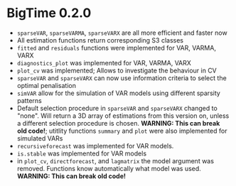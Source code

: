 # BigTime 0.2.0

* `sparseVAR`, `sparseVARMA`, `sparseVARX` are all more efficient and faster now
* All estimation functions return corresponding S3 classes
* `fitted` and `residuals` functions were implemented for VAR, VARMA, VARX 
* `diagnostics_plot` was implemented for VAR, VARMA, VARX
* `plot_cv` was implemented; Allows to investigate the behaviour in CV 
* `sparseVAR` and `sparseVARX` can now use information criteria to select the optimal penalisation
* `simVAR` allow for the simulation of VAR models using different sparsity patterns
* Default selection procedure in `sparseVAR` and `sparseVARX` changed to "none". Will return a 3D array of estimations from this version on, unless a different selection procedure is chosen. **WARNING: This can break old code!**; utitlity functions `summary` and `plot` were also implemented for simulated VARs
* `recursiveforecast` was implemented for VAR models. 
* `is.stable` was implemented for VAR models
* in `plot_cv`, `directforecast`, and `lagmatrix` the model argument was removed. Functions know  automatically what model was used. **WARNING: This can break old code!** 
